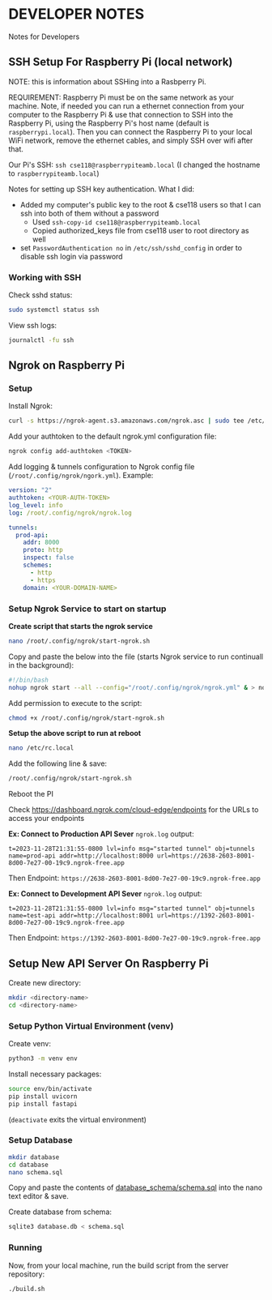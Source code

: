 # DEVELOPER NOTES
Notes for Developers

## SSH Setup For Raspberry Pi (local network)
NOTE: this is information about SSHing into a Rasbperry Pi.

REQUIREMENT: Raspberry Pi must be on the same network as your machine. Note, if needed you can run a ethernet connection from your computer to the Raspberry Pi & use that connection to SSH into the Raspberry Pi, using the Raspberry Pi's host name (default is `raspberrypi.local`). Then you can connect the Raspberry Pi to your local WiFi network, remove the ethernet cables, and simply SSH over wifi after that.

Our Pi's SSH: `ssh cse118@raspberrypiteamb.local` (I changed the hostname to `raspberrypiteamb.local`)

Notes for setting up SSH key authentication. What I did:
- Added my computer's public key to the root & cse118 users so that I can ssh into both of them without a password
  - Used `ssh-copy-id cse118@raspberrypiteamb.local`
  - Copied authorized_keys file from cse118 user to root directory as well
- set `PasswordAuthentication no` in `/etc/ssh/sshd_config` in order to disable ssh login via password

### Working with SSH
Check sshd status:
```sh
sudo systemctl status ssh
```
View ssh logs:
```sh
journalctl -fu ssh
```

## Ngrok on Raspberry Pi
### Setup
Install Ngrok:
```sh
curl -s https://ngrok-agent.s3.amazonaws.com/ngrok.asc | sudo tee /etc/apt/trusted.gpg.d/ngrok.asc >/dev/null && echo "deb https://ngrok-agent.s3.amazonaws.com buster main" | sudo tee /etc/apt/sources.list.d/ngrok.list && sudo apt update && sudo apt install ngrok
```
Add your authtoken to the default ngrok.yml configuration file:
```sh
ngrok config add-authtoken <TOKEN>
```
Add logging & tunnels configuration to Ngrok config file (`/root/.config/ngrok/ngork.yml`). Example:
```yml
version: "2"
authtoken: <YOUR-AUTH-TOKEN>
log_level: info
log: /root/.config/ngrok/ngrok.log

tunnels:
  prod-api:
    addr: 8000
    proto: http
    inspect: false
    schemes:
      - http
      - https
    domain: <YOUR-DOMAIN-NAME>
```

### Setup Ngrok Service to start on startup
**Create script that starts the ngrok service**
```sh
nano /root/.config/ngrok/start-ngrok.sh
```
Copy and paste the below into the file (starts Ngrok service to run continuall in the background):
```sh
#!/bin/bash
nohup ngrok start --all --config="/root/.config/ngrok/ngrok.yml" & > nohup.out 2>&1
```
Add permission to execute to the script:
```sh
chmod +x /root/.config/ngrok/start-ngrok.sh
```
**Setup the above script to run at reboot**
```sh
nano /etc/rc.local
```
Add the following line & save:
```sh
/root/.config/ngrok/start-ngrok.sh
```
Reboot the PI

Check https://dashboard.ngrok.com/cloud-edge/endpoints for the URLs to access your endpoints

**Ex: Connect to Production API Sever**
`ngrok.log` output:
```log
t=2023-11-28T21:31:55-0800 lvl=info msg="started tunnel" obj=tunnels name=prod-api addr=http://localhost:8000 url=https://2638-2603-8001-8d00-7e27-00-19c9.ngrok-free.app
```
Then Endpoint: `https://2638-2603-8001-8d00-7e27-00-19c9.ngrok-free.app`

**Ex: Connect to Development API Sever**
`ngrok.log` output:
```log
t=2023-11-28T21:31:55-0800 lvl=info msg="started tunnel" obj=tunnels name=test-api addr=http://localhost:8001 url=https://1392-2603-8001-8d00-7e27-00-19c9.ngrok-free.app
```
Then Endpoint: `https://1392-2603-8001-8d00-7e27-00-19c9.ngrok-free.app`




## Setup New API Server On Raspberry Pi
Create new directory:
```sh
mkdir <directory-name>
cd <directory-name>
```
### Setup Python Virtual Environment (venv)
Create venv:
```sh
python3 -m venv env
```
Install necessary packages:
```sh
source env/bin/activate
pip install uvicorn
pip install fastapi
```
(`deactivate` exits the virtual environment)

### Setup Database
```sh
mkdir database
cd database
nano schema.sql
```
Copy and paste the contents of [database_schema/schema.sql](database_schema/schema.sql) into the nano text editor & save.

Create database from schema:
```sh
sqlite3 database.db < schema.sql
```

### Running
Now, from your local machine, run the build script from the server repository:
```sh
./build.sh
```

